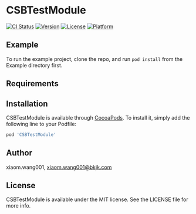 # CSBTestModule

[![CI Status](https://img.shields.io/travis/xiaom.wang001/CSBTestModule.svg?style=flat)](https://travis-ci.org/xiaom.wang001/CSBTestModule)
[![Version](https://img.shields.io/cocoapods/v/CSBTestModule.svg?style=flat)](https://cocoapods.org/pods/CSBTestModule)
[![License](https://img.shields.io/cocoapods/l/CSBTestModule.svg?style=flat)](https://cocoapods.org/pods/CSBTestModule)
[![Platform](https://img.shields.io/cocoapods/p/CSBTestModule.svg?style=flat)](https://cocoapods.org/pods/CSBTestModule)

## Example

To run the example project, clone the repo, and run `pod install` from the Example directory first.

## Requirements

## Installation

CSBTestModule is available through [CocoaPods](https://cocoapods.org). To install
it, simply add the following line to your Podfile:

```ruby
pod 'CSBTestModule'
```

## Author

xiaom.wang001, xiaom.wang001@bkjk.com

## License

CSBTestModule is available under the MIT license. See the LICENSE file for more info.
